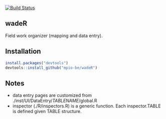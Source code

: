 [![Build Status](https://travis-ci.org/mpio-be/wadeR.svg?branch=master)](https://travis-ci.org/mpio-be/wadeR)


wadeR
------------
 Field work organizer (mapping and data entry).

Installation
------------

``` r
install.packages("devtools")
devtools::install_github("mpio-be/wadeR")
```

Notes
------------
 - data entry pages are customized from ./inst/UI/DataEntry/_TABLENAME_/global.R
 - inspector (./R/inspectors.R) is a generic function. Each inspector.TABLE is defined given TABLE structure. 


 